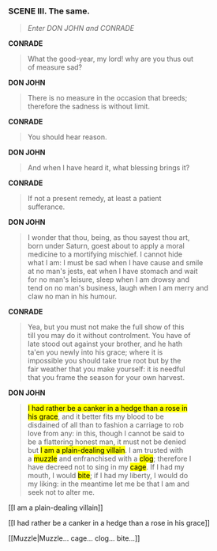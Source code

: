 ### SCENE III. The same.

> _Enter DON JOHN and CONRADE_

**CONRADE**

> What the good-year, my lord! why are you thus out  
> of measure sad?  

**DON JOHN**

> There is no measure in the occasion that breeds;  
> therefore the sadness is without limit.  

**CONRADE**

> You should hear reason.  

**DON JOHN**

> And when I have heard it, what blessing brings it?  

**CONRADE**

> If not a present remedy, at least a patient  
> sufferance.  

**DON JOHN**

> I wonder that thou, being, as thou sayest thou art,  
> born under Saturn, goest about to apply a moral  
> medicine to a mortifying mischief. I cannot hide  
> what I am: I must be sad when I have cause and smile  
> at no man's jests, eat when I have stomach and wait  
> for no man's leisure, sleep when I am drowsy and  
> tend on no man's business, laugh when I am merry and  
> claw no man in his humour.  

**CONRADE**

> Yea, but you must not make the full show of this  
> till you may do it without controlment. You have of  
> late stood out against your brother, and he hath  
> ta'en you newly into his grace; where it is  
> impossible you should take true root but by the  
> fair weather that you make yourself: it is needful  
> that you frame the season for your own harvest.  

**DON JOHN**

> <mark class="yellow">I had rather be a canker in a hedge than a rose in</mark>  
> <mark class="yellow">his grace</mark>, and it better fits my blood to be  
> disdained of all than to fashion a carriage to rob  
> love from any: in this, though I cannot be said to  
> be a flattering honest man, it must not be denied  
> but <mark class="yellow">I am a plain-dealing villain</mark>. I am trusted with  
> a <mark class="yellow">muzzle</mark> and enfranchised with a <mark class="yellow">clog</mark>; therefore I  
> have decreed not to sing in my <mark class="yellow">cage</mark>. If I had my  
> mouth, I would <mark class="yellow">bite</mark>; if I had my liberty, I would do  
> my liking: in the meantime let me be that I am and  
> seek not to alter me.

[[I am a plain-dealing villain]]

[[I had rather be a canker in a hedge than a rose in his grace]]

[[Muzzle|Muzzle... cage... clog... bite...]]


